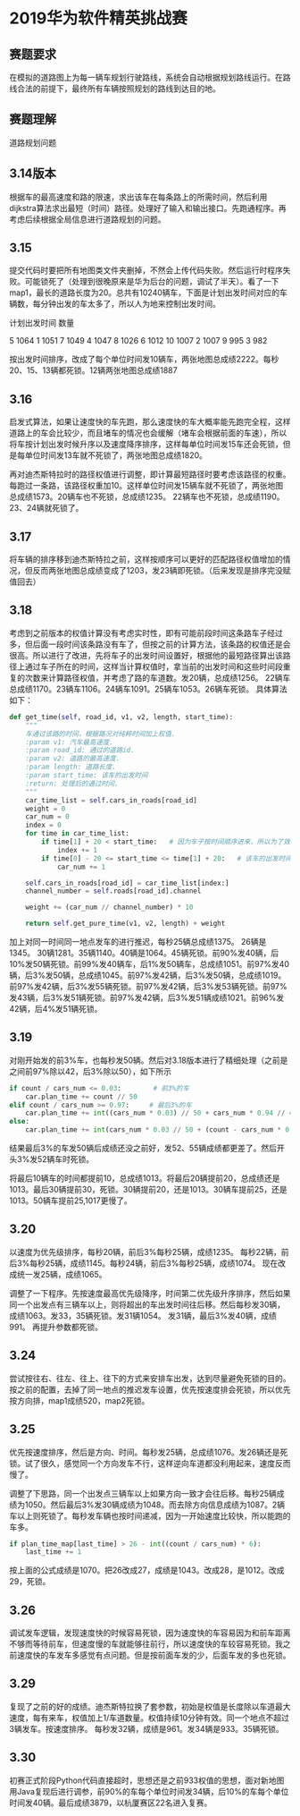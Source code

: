 # 2019华为软件精英挑战赛

##  赛题要求

 在模拟的道路图上为每一辆车规划行驶路线，系统会自动根据规划路线运行。在路线合法的前提下，最终所有车辆按照规划的路线到达目的地。

## 赛题理解

道路规划问题

## 3.14版本

根据车的最高速度和路的限速，求出该车在每条路上的所需时间，然后利用dijkstra算法求出最短（时间）路径。处理好了输入和输出接口。先跑通程序。再考虑后续根据全局信息进行道路规划的问题。

## 3.15

提交代码时要把所有地图类文件夹删掉，不然会上传代码失败。然后运行时程序失败。可能锁死了（处理到很晚原来是华为后台的问题，调试了半天）。看了一下map1，最长的道路长度为20。总共有10240辆车，下面是计划出发时间对应的车辆数，每分钟出发的车太多了，所以人为地来控制出发时间。

计划出发时间 数量

5                       1064
1                       1051
7                       1049
4                       1047
8                       1026
6                       1012
10                     1007
2                       1007
9                        995
3                         982

按出发时间排序，改成了每个单位时间发10辆车，两张地图总成绩2222。每秒20、15、13辆都死锁。12辆两张地图总成绩1887

## 3.16

启发式算法，如果让速度快的车先跑，那么速度快的车大概率能先跑完全程，这样道路上的车会比较少，而且堵车的情况也会缓解（堵车会根据前面的车速），所以将车按计划出发时候升序以及速度降序排序，这样每单位时间发15车还会死锁，但是每单位时间发13车就不死锁了，两张地图总成绩1820。

再对迪杰斯特拉时的路径权值进行调整，即计算最短路径时要考虑该路径的权重。每跑过一条路，该路径权重加10。这样单位时间发15辆车就不死锁了，两张地图总成绩1573。20辆车也不死锁，总成绩1235。 22辆车也不死锁，总成绩1190。23、24辆就死锁了。

## 3.17

将车辆的排序移到迪杰斯特拉之前，这样按顺序可以更好的匹配路径权值增加的情况，但反而两张地图总成绩变成了1203，发23辆即死锁。（后来发现是排序完没赋值回去）

## 3.18

考虑到之前版本的权值计算没有考虑实时性，即有可能前段时间这条路车子经过多，但后面一段时间该条路没有车了，但按之前的计算方法，该条路的权值还是会很高。所以进行了改进，先将车子的出发时间设置好，根据他的最短路径算出该路径上通过车子所在的时间，这样当计算权值时，拿当前的出发时间和这些时间段重复的次数来计算路径权值，并考虑了路的车道数。发20辆，总成绩1256。 22辆车总成绩1170。23辆车1106。24辆车1091。25辆车1053。26辆车死锁。 具体算法如下：

```Python
def get_time(self, road_id, v1, v2, length, start_time):
    """
    车通过该路的时间，根据路况对纯粹时间加上权值.
    :param v1: 汽车最高速度.
    :param road_id: 通过的道路id.
    :param v2: 道路的最高速度.
    :param length: 道路长度.
    :param start_time: 该车的出发时间
    :return: 处理后的通过时间.
    """
    car_time_list = self.cars_in_roads[road_id]
    weight = 0
    car_num = 0
    index = 0
    for time in car_time_list:
        if time[1] + 20 < start_time:   # 因为车子按时间顺序进来，所以为了效率，移除已经开走的车子时间组
            index += 1
        if time[0] - 20 <= start_time <= time[1] + 20:   # 该车的出发时间和在路段上车的时间大致相重合
            car_num += 1

    self.cars_in_roads[road_id] = car_time_list[index:]
    channel_number = self.roads[road_id].channel

    weight += (car_num // channel_number) * 10

    return self.get_pure_time(v1, v2, length) + weight
```

加上对同一时间同一地点发车的进行推迟，每秒25辆总成绩1375。 26辆是1345。 30辆1281。35辆1140。40辆是1064。45辆死锁。前90%发40辆，后10%发50辆死锁。前99%发40辆车，后1%发50辆车，总成绩1051。前97%发40辆，后3%发50辆，总成绩1045。前97%发42辆，后3%发50辆，总成绩1019。前97%发42辆，后3%发55辆死锁。前97%发42辆，后3%发53辆死锁。前97%发43辆，后3%发51辆死锁。前97%发42辆，后3%发51辆成绩1021。前96%发42辆，后4%发51辆死锁。

## 3.19

对刚开始发的前3%车，也每秒发50辆。然后对3.18版本进行了精细处理（之前是之间前97%除以42，后3%除以50），如下所示

```Python
if count / cars_num <= 0.03:        # 前3%的车
    car.plan_time += count // 50
elif count / cars_num >= 0.97:     # 最后3%的车
    car.plan_time += int((cars_num * 0.03) // 50 + cars_num * 0.94 // 42 + (count - cars_num * 0.97) // 55)
else:
    car.plan_time += int(cars_num * 0.03 // 50 + (count - cars_num * 0.03) // 42)
```

结果最后3%的车发50辆后成绩还没之前好，发52、55辆成绩都更差了。然后开头3%发52辆车时死锁。

将最后10辆车的时间都提前10，总成绩1013。将最后20辆提前20，总成绩还是1013。最后30辆提前30，死锁。30辆提前20，还是1013。30辆车提前25，还是1013。50辆车提前25,1017更慢了。

## 3.20

以速度为优先级排序，每秒20辆，前后3%每秒25辆，成绩1235。 每秒22辆，前后3%每秒25辆，成绩1145。每秒24辆，前后3%每秒25辆，成绩1074。    现在改成统一发25辆，成绩1065。

调整了一下程序。先按速度最高优先级降序，时间第二优先级升序排序，然后如果同一个出发点有三辆车以上，则将超出的车出发时间往后移。然后每秒发30辆，成绩1063。发33，35辆死锁。发31辆1054。 发31辆，最后3%发40辆，成绩991。 再提升参数都死锁。

## 3.24

尝试按往右、往左、往上、往下的方式来安排车出发，达到尽量避免死锁的目的。按之前的配置，去掉了同一地点的推迟发车设置，优先按速度排会死锁，所以优先按方向排，map1成绩520，map2死锁。 

## 3.25

优先按速度排序，然后是方向、时间。每秒发25辆，总成绩1076。发26辆还是死锁。试了很久，感觉同一个方向发车不行，这样逆向车道都没利用起来，速度反而慢了。

调整了下思路，同一个出发点三辆车以上如果方向一致才会往后移。每秒25辆成绩为1050。然后最后3%发30辆成绩为1048。而去除方向信息成绩为1087。2辆车以上则死锁了。每秒发车辆也按时间递减，因为一开始速度比较快，所以能跑的车多。

```Python
if plan_time_map[last_time] > 26 - int((count / cars_num) * 6):
    last_time += 1
```

按上面的公式成绩是1070。把26改成27，成绩是1043。改成28，是1012。改成29，死锁。

## 3.26

调试发车逻辑，发现速度快的时候容易死锁，因为速度快的车容易因为和前车距离不够而等待前车，但速度慢的车就能够往前行，所以速度快的车较容易死锁。我之前速度快的车发车多感觉有点问题。但是按前面车发的少，后面车发的多也死锁。

## 3.29

复现了之前的好的成绩。迪杰斯特拉换了套参数，初始是权值是长度除以车道最大速度，每有来车，权值加上1/车道数量。权值持续10分钟有效。同一个地点不超过3辆发车。按速度排序。 每秒发32辆，成绩是961。发34辆是933。35辆死锁。

## 3.30

初赛正式阶段Python代码直接超时，思想还是之前933权值的思想，面对新地图用Java复现后进行调参，前90%的车每个单位时间发34辆，后10%的车每个单位时间发40辆。最后成绩3879，以杭厦赛区22名进入复赛。